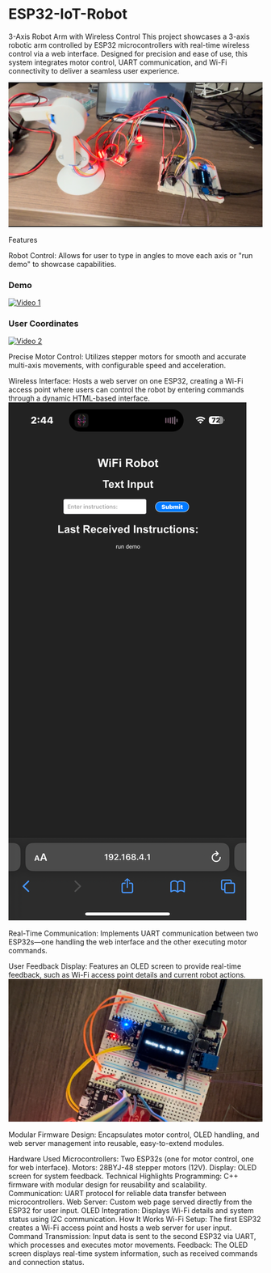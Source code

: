 # ESP32-IoT-Robot

3-Axis Robot Arm with Wireless Control
This project showcases a 3-axis robotic arm controlled by ESP32 microcontrollers with real-time wireless control via a web interface. Designed for precision and ease of use, this system integrates motor control, UART communication, and Wi-Fi connectivity to deliver a seamless user experience.

![Project Screenshot](IMG_4398.jpeg)


Features

Robot Control:
Allows for user to type in angles to move each axis or "run demo" to showcase capabilities.

### Demo
[![Video 1](https://img.youtube.com/vi/pku3dEesLaU/0.jpg)](https://youtu.be/pku3dEesLaU)

### User Coordinates
[![Video 2](https://img.youtube.com/vi/FkN5HCVUtR8/0.jpg)](https://youtu.be/FkN5HCVUtR8)



Precise Motor Control:
Utilizes stepper motors for smooth and accurate multi-axis movements, with configurable speed and acceleration.

Wireless Interface:
Hosts a web server on one ESP32, creating a Wi-Fi access point where users can control the robot by entering commands through a dynamic HTML-based interface.
![Project Screenshot](IMG_4400.png)

Real-Time Communication:
Implements UART communication between two ESP32s—one handling the web interface and the other executing motor commands.

User Feedback Display:
Features an OLED screen to provide real-time feedback, such as Wi-Fi access point details and current robot actions.
![Project Screenshot](IMG_4399.jpeg)

Modular Firmware Design:
Encapsulates motor control, OLED handling, and web server management into reusable, easy-to-extend modules.

Hardware Used
Microcontrollers: Two ESP32s (one for motor control, one for web interface).
Motors: 28BYJ-48 stepper motors (12V).
Display: OLED screen for system feedback.
Technical Highlights
Programming: C++ firmware with modular design for reusability and scalability.
Communication: UART protocol for reliable data transfer between microcontrollers.
Web Server: Custom web page served directly from the ESP32 for user input.
OLED Integration: Displays Wi-Fi details and system status using I2C communication.
How It Works
Wi-Fi Setup: The first ESP32 creates a Wi-Fi access point and hosts a web server for user input.
Command Transmission: Input data is sent to the second ESP32 via UART, which processes and executes motor movements.
Feedback: The OLED screen displays real-time system information, such as received commands and connection status.
